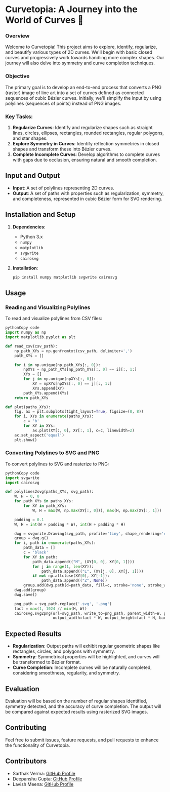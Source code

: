 # Curvetopia: A Journey into the World of Curves 🚀

### Overview

Welcome to Curvetopia! This project aims to explore, identify, regularize, and beautify various types of 2D curves. We'll begin with basic closed curves and progressively work towards handling more complex shapes. Our journey will also delve into symmetry and curve completion techniques.

### Objective

The primary goal is to develop an end-to-end process that converts a PNG (raster) image of line art into a set of curves defined as connected sequences of cubic Bézier curves. Initially, we'll simplify the input by using polylines (sequences of points) instead of PNG images.

### Key Tasks:

1. **Regularize Curves**: Identify and regularize shapes such as straight lines, circles, ellipses, rectangles, rounded rectangles, regular polygons, and star shapes.
2. **Explore Symmetry in Curves**: Identify reflection symmetries in closed shapes and transform these into Bézier curves.
3. **Complete Incomplete Curves**: Develop algorithms to complete curves with gaps due to occlusion, ensuring natural and smooth completion.

## Input and Output

- **Input**: A set of polylines representing 2D curves.
- **Output**: A set of paths with properties such as regularization, symmetry, and completeness, represented in cubic Bézier form for SVG rendering.

## Installation and Setup

1. **Dependencies**:
    - Python 3.x
    - `numpy`
    - `matplotlib`
    - `svgwrite`
    - `cairosvg`
2. **Installation**:
    
    ```bash
    pip install numpy matplotlib svgwrite cairosvg
    ```
    

## Usage

### Reading and Visualizing Polylines

To read and visualize polylines from CSV files:

```python
pythonCopy code
import numpy as np
import matplotlib.pyplot as plt

def read_csv(csv_path):
    np_path_XYs = np.genfromtxt(csv_path, delimiter=',')
    path_XYs = []

    for i in np.unique(np_path_XYs[:, 0]):
        npXYs = np_path_XYs[np_path_XYs[:, 0] == i][:, 1:]
        XYs = []
        for j in np.unique(npXYs[:, 0]):
            XY = npXYs[npXYs[:, 0] == j][:, 1:]
            XYs.append(XY)
        path_XYs.append(XYs)
    return path_XYs

def plot(paths_XYs):
    fig, ax = plt.subplots(tight_layout=True, figsize=(8, 8))
    for i, XYs in enumerate(paths_XYs):
        c = 'b'
        for XY in XYs:
            ax.plot(XY[:, 0], XY[:, 1], c=c, linewidth=2)
    ax.set_aspect('equal')
    plt.show()
```

### Converting Polylines to SVG and PNG

To convert polylines to SVG and rasterize to PNG:

```python
pythonCopy code
import svgwrite
import cairosvg

def polylines2svg(paths_XYs, svg_path):
    W, H = 0, 0
    for path_XYs in paths_XYs:
        for XY in path_XYs:
            W, H = max(W, np.max(XY[:, 0])), max(H, np.max(XY[:, 1]))

    padding = 0.1
    W, H = int(W + padding * W), int(H + padding * H)

    dwg = svgwrite.Drawing(svg_path, profile='tiny', shape_rendering='crispEdges')
    group = dwg.g()
    for i, path in enumerate(paths_XYs):
        path_data = []
        c = 'black'
        for XY in path:
            path_data.append(("M", (XY[0, 0], XY[0, 1])))
            for j in range(1, len(XY)):
                path_data.append(("L", (XY[j, 0], XY[j, 1])))
            if not np.allclose(XY[0], XY[-1]):
                path_data.append(("Z", None))
        group.add(dwg.path(d=path_data, fill=c, stroke='none', stroke_width=2))
    dwg.add(group)
    dwg.save()

    png_path = svg_path.replace('.svg', '.png')
    fact = max(1, 1024 // min(H, W))
    cairosvg.svg2png(url=svg_path, write_to=png_path, parent_width=W, parent_height=H,
                     output_width=fact * W, output_height=fact * H, background_color='white')
```

## Expected Results

- **Regularization**: Output paths will exhibit regular geometric shapes like rectangles, circles, and polygons with symmetry.
- **Symmetry**: Symmetrical properties will be highlighted, and curves will be transformed to Bézier format.
- **Curve Completion**: Incomplete curves will be naturally completed, considering smoothness, regularity, and symmetry.

## Evaluation

Evaluation will be based on the number of regular shapes identified, symmetry detected, and the accuracy of curve completion. The output will be compared against expected results using rasterized SVG images.

## Contributing

Feel free to submit issues, feature requests, and pull requests to enhance the functionality of Curvetopia.

## **Contributors**

- Sarthak Verma: [GitHub Profile](https://github.com/sarthakvermaa)
- Deepanshu Gupta: [GitHub Profile](https://github.com/D-Hacker26)
- Lavish Meena: [GitHub Profile](https://github.com/lavishmeena2764)
